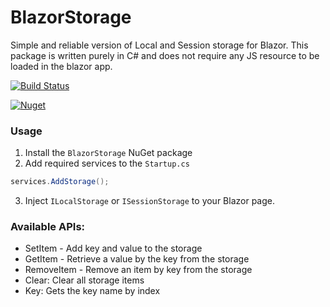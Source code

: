 # BlazorStorage

Simple and reliable version of Local and Session storage for Blazor.
This package is written purely in C# and does not require any JS resource to be loaded in the blazor app.

[![Build Status](https://berserkerdotnet.visualstudio.com/BlazorState.Redux/_apis/build/status/BerserkerDotNet.BlazorState.Redux?branchName=master)](https://berserkerdotnet.visualstudio.com/BlazorState.Redux/_build/latest?definitionId=8&branchName=master)

[![Nuget](https://buildstats.info/nuget/BlazorStorage?v=1.0.0)](https://www.nuget.org/packages/BlazorStorage)

### Usage

1. Install the `BlazorStorage` NuGet package
2. Add required services to the `Startup.cs`
```csharp
services.AddStorage();
```
3. Inject `ILocalStorage` or `ISessionStorage` to your Blazor page.

### Available APIs:
- SetItem - Add key and value to the storage
- GetItem - Retrieve a value by the key from the storage
- RemoveItem - Remove an item by key from the storage
- Clear: Clear all storage items
- Key: Gets the key name by index